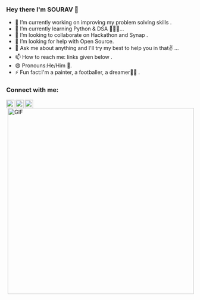 ### Hey there I'm SOURAV 👋

- 🔭 I’m currently working on improving my problem solving skills .
- 🌱 I’m currently learning Python & DSA  👨🏻‍🎓...
- 👯 I’m looking to collaborate on Hackathon and Synap .
- 🤔 I’m looking for help with Open Source.
- 💬 Ask me about anything and I'll try my best to help you in that✌ ...
- 📫 How to reach me: links given below .
- 😄 Pronouns:He/Him 🤵.
- ⚡ Fun fact:I'm a painter, a footballer, a dreamer🤵✨  .
### Connect with me:

 [<img align="left" alt="sourav | Twitter" width="22px" src="https://cdn.jsdelivr.net/npm/simple-icons@v3/icons/twitter.svg" />][twitter]
 [<img align="left" alt="sourav | LinkedIn" width="22px" src="https://cdn.jsdelivr.net/npm/simple-icons@v3/icons/linkedin.svg" />][linkedin]
 [<img align="left" alt="sourav | Instagram" width="22px" src="https://cdn.jsdelivr.net/npm/simple-icons@v3/icons/instagram.svg" />][instagram]


 [twitter]: https://twitter.com/iam_Breach
 [instagram]: https://instagram.com/iamsourav_01
 [linkedin]: https://linkedin.com/in/sourav-rakshit-40b605185
<img align="right" alt="GIF" height="500px" src="https://github.com/Ask-Sourav/Ask-Sourav/blob/master/gifs/animation_500_ke4cgngp.gif" />
